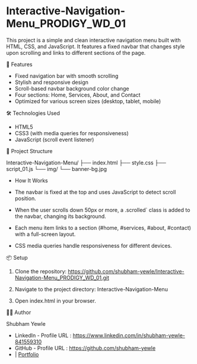 # Interactive-Navigation-Menu_PRODIGY_WD_01

This project is a simple and clean interactive navigation menu built with HTML, CSS, and JavaScript. It features a fixed navbar that changes style upon scrolling and links to different sections of the page.

🚀 Features

* Fixed navigation bar with smooth scrolling
* Stylish and responsive design
* Scroll-based navbar background color change
* Four sections: Home, Services, About, and Contact
* Optimized for various screen sizes (desktop, tablet, mobile)

🛠️ Technologies Used

* HTML5
* CSS3 (with media queries for responsiveness)
* JavaScript (scroll event listener)

📁 Project Structure

Interactive-Navigation-Menu/
├── index.html
├── style.css
├── script_01.js
└── img/
    └── banner-bg.jpg

* How It Works

* The navbar is fixed at the top and uses JavaScript to detect scroll position.
* When the user scrolls down 50px or more, a .scrolled` class is added to the navbar, changing its background.
* Each menu item links to a section (#home, #services, #about, #contact) with a full-screen layout.
* CSS media queries handle responsiveness for different devices.

📦 Setup

1. Clone the repository: https://github.com/shubham-yewle/Interactive-Navigation-Menu_PRODIGY_WD_01.git

2. Navigate to the project directory: Interactive-Navigation-Menu
   
3. Open index.html in your browser.

👨‍💻 Author

Shubham Yewle
* LinkedIn - Profile URL : https://www.linkedin.com/in/shubham-yewle-841559310
* GitHub - Profile URL : https://github.com/shubham-yewle
* | [Portfolio](#)

